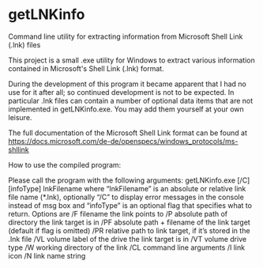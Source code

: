 # getLNKinfo
Command line utility for extracting information from Microsoft Shell Link (.lnk) files


This project is a small .exe utility for Windows to extract various information contained in Microsoft's Shell Link (.lnk) format.

During the development of this program it became apparent that I had no use for it after all; so continued development is not to be expected. In particular
.lnk files can contain a number of optional data items that are not implemented in getLNKinfo.exe. You may add them yourself at your own leisure.

The full documentation of the Microsoft Shell Link format can be found at
https://docs.microsoft.com/de-de/openspecs/windows_protocols/ms-shllink

How to use the compiled program:

Please call the program with the following arguments:
  getLNKinfo.exe [/C] [infoType] lnkFilename
where “lnkFilename” is an absolute or relative link file name (*.lnk),
optionally “/C” to display error messages in the console instead of msg box
and “infoType” is an optional flag that specifies what to return. Options are
  /F   filename the link points to
  /P   absolute path of directory the link target is in
  /PF  absolute path + filename of the link target (default if flag is omitted)
  /PR  relative path to link target, if it’s stored in the .lnk file
  /VL  volume label of the drive the link target is in
  /VT  volume drive type
  /W   working directory of the link
  /CL  command line arguments
  /I   link icon
  /N   link name string
